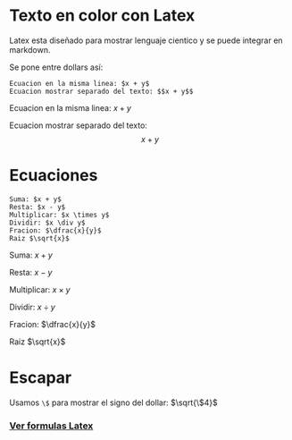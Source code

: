 
# Texto en color con Latex

Latex esta diseñado para mostrar lenguaje cientico y se puede integrar en markdown.

Se pone entre dollars así:
```
Ecuacion en la misma linea: $x + y$
Ecuacion mostrar separado del texto: $$x + y$$
```


Ecuacion en la misma linea: $x + y$

Ecuacion mostrar separado del texto: $$x + y$$



# Ecuaciones
```
Suma: $x + y$
Resta: $x - y$
Multiplicar: $x \times y$ 
Dividir: $x \div y$
Fracion: $\dfrac{x}{y}$
Raiz $\sqrt{x}$
```
Suma: $x + y$

Resta: $x - y$

Multiplicar: $x \times y$ 

Dividir: $x \div y$

Fracion: $\dfrac{x}{y}$

Raiz $\sqrt{x}$


# Escapar

Usamos `\$` para mostrar el signo del dollar: $\sqrt{\$4}$



### [Ver formulas Latex](https://ashki23.github.io/markdown-latex.html)
